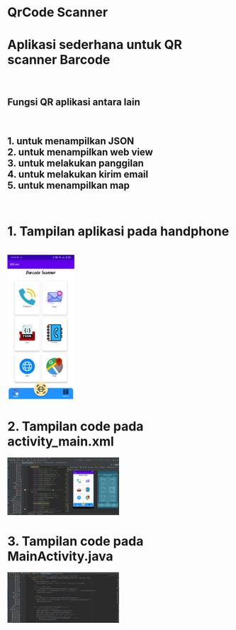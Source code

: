 # QrCode Scanner
<h1>Aplikasi sederhana untuk QR scanner Barcode</h1><br>
<h2>Fungsi QR aplikasi antara lain</h2><br>
<h2> 1. untuk menampilkan JSON <br>
2. untuk menampilkan web view<br>
3. untuk melakukan panggilan<br>
4. untuk melakukan kirim email<br>
5. untuk menampilkan map</h2><br>
<h1>1. Tampilan aplikasi pada handphone</h1><br>
<img src="ssan.jpg" width="30%" height="30%" >
<h1>2. Tampilan code pada activity_main.xml</h1>
<img src="ssa.PNG" width="50%" height="55%" >
<h1>3. Tampilan code pada MainActivity.java</h1>
<img src="ssb.PNG" width="50%" height="55%" >

